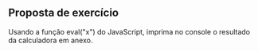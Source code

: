## Proposta de exercício

Usando a função eval("x") do JavaScript, imprima no console o resultado da calculadora em anexo.
